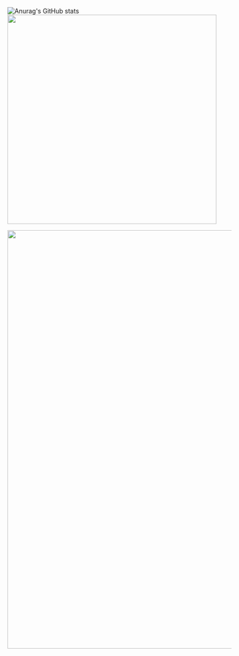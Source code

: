 
![Anurag's GitHub stats](https://github-readme-stats.vercel.app/api?username=Jsu-ysj&show_icons=true&theme=radical)<img src="https://github-readme-stats.vercel.app/api/top-langs/?username=Jsu-ysj&langs_count=8&theme=radical" width = 470, heigth = 400 align=center/>

<img src="https://github-readme-streak-stats.herokuapp.com/?user=Jsu-ysj&theme=radical" width = 940, heigth = 500 align=center/>

